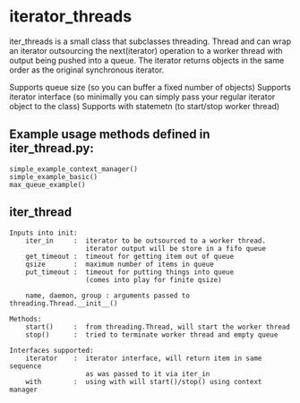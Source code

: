 # iterator_threads

iter_threads is a small class that subclasses threading. 
Thread and can wrap an iterator outsourcing the next(iterator) operation to a worker thread with output being pushed into a queue. 
The iterator returns objects in the same order as the original synchronous iterator.

Supports queue size (so you can buffer a fixed number of objects)
Supports iterator interface (so minimally you can simply pass your regular iterator object to the class)
Supports with statemetn (to start/stop worker thread)


## Example usage methods defined in iter_thread.py:
    simple_example_context_manager()
    simple_example_basic()
    max_queue_example()
    

## iter_thread
    Inputs into init:
        iter_in     :  iterator to be outsourced to a worker thread. 
                       iterator output will be store in a fifo queue
        get_timeout :  timeout for getting item out of queue
        qsize       :  maximum number of items in queue
        put_timeout :  timeout for putting things into queue 
                       (comes into play for finite qsize)
        
        name, daemon, group : arguments passed to threading.Thread.__init__()
            
    Methods:
        start()     :  from threading.Thread, will start the worker thread
        stop()      :  tried to terminate worker thread and empty queue
    
    Interfaces supported:
        iterator    :  iterator interface, will return item in same sequence
                       as was passed to it via iter_in
        with        :  using with will start()/stop() using context manager

